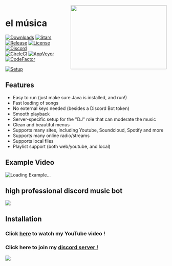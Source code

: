 <img align="right" src="https://github.com/mrmotchy/stuff/blob/main/4K-monkey-minimalism-7680x4920-WallpaperHook.com-HD-scaled.jpg" height="200" width="300">

# el música

[![Downloads](https://img.shields.io/github/downloads/jagrosh/MusicBot/total.svg)](https://discord.gg/9ZrzNkzeN4)
[![Stars](https://img.shields.io/github/stars/jagrosh/MusicBot.svg)](https://discord.gg/9ZrzNkzeN4)
[![Release](https://img.shields.io/github/release/jagrosh/MusicBot.svg)](https://discord.gg/9ZrzNkzeN4)
[![License](https://img.shields.io/github/license/jagrosh/MusicBot.svg)](https://discord.gg/9ZrzNkzeN4)
[![Discord](https://discordapp.com/api/guilds/147698382092238848/widget.png)](https://discord.gg/9ZrzNkzeN4)<br>
[![CircleCI](https://img.shields.io/circleci/project/github/jagrosh/MusicBot/master.svg)](https://discord.gg/9ZrzNkzeN4)
[![AppVeyor](https://ci.appveyor.com/api/projects/status/gdu6nyte5psj6xfk/branch/master?svg=true)](https://discord.gg/9ZrzNkzeN4)
[![CodeFactor](https://www.codefactor.io/repository/github/jagrosh/musicbot/badge)](https://discord.gg/9ZrzNkzeN4)

[![Setup](http://i.imgur.com/VvXYp5j.png)](https://www.youtube.com/channel/UCmkPzf-eAJsiuCh-5kz4Abw)

## Features
  * Easy to run (just make sure Java is installed, and run!)
  * Fast loading of songs
  * No external keys needed (besides a Discord Bot token)
  * Smooth playback
  * Server-specific setup for the "DJ" role that can moderate the music
  * Clean and beautiful menus
  * Supports many sites, including Youtube, Soundcloud, Spotify and more
  * Supports many online radio/streams
  * Supports local files
  * Playlist support (both web/youtube, and local)
  
## Example Video 
![Loading Example...]([url=https://imgur.com/Nauageg]http://i.imgur.com/Nauageg.gifv[/url])
  
## high professional discord music bot 

![](https://github.com/mrmotchy/stuff/blob/main/Unbenannt.PNG)

## Installation


 ### Click [here](https://) to watch my YouTube video !


 ### Click here to join my [discord server !](https://discord.gg/9ZrzNkzeN4)

![](https://github.com/mrmotchy/stuff/blob/main/Unben111annt.PNG)
